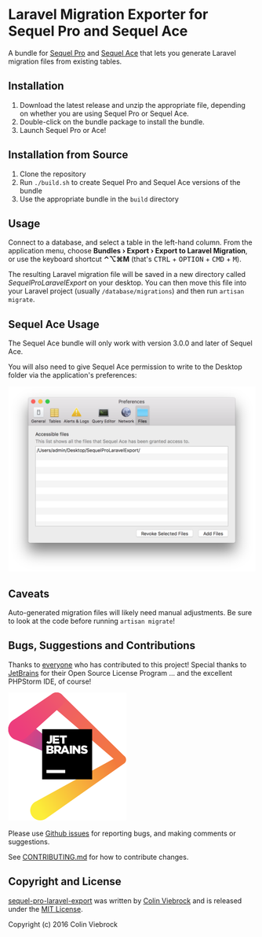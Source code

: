 # Laravel Migration Exporter for Sequel Pro and Sequel Ace

A bundle for [Sequel Pro](https://www.sequelpro.com/) and
[Sequel Ace](https://sequel-ace.com/) that lets you generate 
Laravel migration files from existing tables.


## Installation

1. Download the latest release and unzip the appropriate file,
   depending on whether you are using Sequel Pro or Sequel Ace.
2. Double-click on the bundle package to install the bundle.
3. Launch Sequel Pro or Ace!


## Installation from Source

1. Clone the repository
2. Run `./build.sh` to create Sequel Pro and Sequel Ace versions of the bundle
3. Use the appropriate bundle in the `build` directory


## Usage

Connect to a database, and select a table in the left-hand column.  From the application menu, choose 
**Bundles › Export › Export to Laravel Migration**, or use the keyboard shortcut **⌃⌥⌘M** (that's 
<kbd>CTRL</kbd> + <kbd>OPTION</kbd> + <kbd>CMD</kbd> + <kbd>M</kbd>).

The resulting Laravel migration file will be saved in a new directory called _SequelProLaravelExport_ on your desktop.
You can then move this file into your Laravel project (usually `/database/migrations`) and then run `artisan migrate`.


## Sequel Ace Usage

The Sequel Ace bundle will only work with version 3.0.0 and later of Sequel Ace.

You will also need to give Sequel Ace permission to write to the Desktop folder
via the application's preferences:

![](./.github/sequel_ace_file_perms.png)

## Caveats

Auto-generated migration files will likely need manual adjustments.  Be sure to look at the code before
running `artisan migrate`!


## Bugs, Suggestions and Contributions

Thanks to [everyone](https://github.com/cviebrock/sequel-pro-laravel-export/graphs/contributors)
who has contributed to this project!  Special thanks to 
[JetBrains](https://www.jetbrains.com/?from=cviebrock/eloquent-sluggable) for their 
Open Source License Program ... and the excellent PHPStorm IDE, of course!

[![JetBrains](./.github/jetbrains.svg)](https://www.jetbrains.com/?from=cviebrock/sequel-pro-laravel-export)

Please use [Github issues](https://github.com/cviebrock/sequel-pro-laravel-export/issues) for reporting bugs, 
and making comments or suggestions.

See [CONTRIBUTING.md](CONTRIBUTING.md) for how to contribute changes.

## Copyright and License

[sequel-pro-laravel-export](https://github.com/cviebrock/sequel-pro-laravel-export)
was written by [Colin Viebrock](http://viebrock.ca) and is released under the 
[MIT License](LICENSE.md).

Copyright (c) 2016 Colin Viebrock
